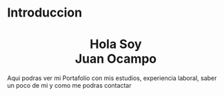 # Introduccion
<h1 align="center">Hola Soy <div class="nombre">Juan Ocampo</h1></div>
<p>Aqui podras ver mi Portafolio con mis estudios, experiencia laboral, saber un poco de mi y como me podras contactar</p>
